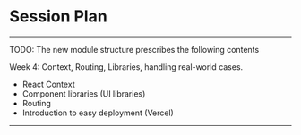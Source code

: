 # Session Plan

----

TODO: The new module structure prescribes the following contents

Week 4: Context, Routing, Libraries, handling real-world cases.
- React Context
- Component libraries (UI libraries)
- Routing
- Introduction to easy deployment (Vercel)

----

